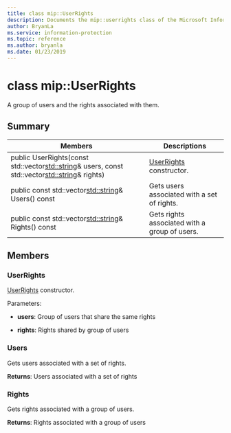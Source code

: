 ```yaml
---
title: class mip::UserRights 
description: Documents the mip::userrights class of the Microsoft Information Protection (MIP) SDK.
author: BryanLa
ms.service: information-protection
ms.topic: reference
ms.author: bryanla
ms.date: 01/23/2019
---
```


# class mip::UserRights 
A group of users and the rights associated with them.
  
## Summary
 Members                        | Descriptions                                
--------------------------------|---------------------------------------------
public UserRights(const std::vector<std::string>& users, const std::vector<std::string>& rights)  |  [UserRights](class_mip_userrights.md) constructor.
public const std::vector<std::string>& Users() const  |  Gets users associated with a set of rights.
public const std::vector<std::string>& Rights() const  |  Gets rights associated with a group of users.
  
## Members
  
### UserRights
[UserRights](class_mip_userrights.md) constructor.

Parameters:  
* **users**: Group of users that share the same rights 


* **rights**: Rights shared by group of users


  
### Users
Gets users associated with a set of rights.

  
**Returns**: Users associated with a set of rights
  
### Rights
Gets rights associated with a group of users.

  
**Returns**: Rights associated with a group of users
